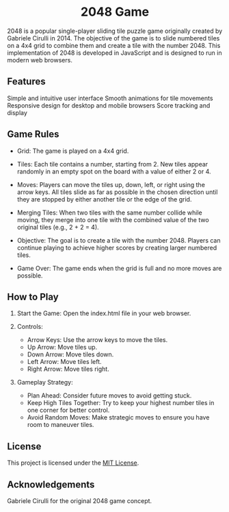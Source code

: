 <h1 align="center">2048 Game</h1>
2048 is a popular single-player sliding tile puzzle game originally created by Gabriele Cirulli in 2014. The objective of the game is to slide numbered tiles on a 4x4 grid to combine them and create a tile with the number 2048. This implementation of 2048 is developed in JavaScript and is designed to run in modern web browsers.

## Features
Simple and intuitive user interface
Smooth animations for tile movements
Responsive design for desktop and mobile browsers
Score tracking and display

## Game Rules
* Grid: The game is played on a 4x4 grid.

* Tiles: Each tile contains a number, starting from 2. New tiles appear randomly in an empty spot on the board with a value of either 2 or 4.
* Moves: Players can move the tiles up, down, left, or right using the arrow keys. All tiles slide as far as possible in the chosen direction until they are stopped by either another tile or the edge of the grid.
* Merging Tiles: When two tiles with the same number collide while moving, they merge into one tile with the combined value of the two original tiles (e.g., 2 + 2 = 4).
* Objective: The goal is to create a tile with the number 2048. Players can continue playing to achieve higher scores by creating larger numbered tiles.
* Game Over: The game ends when the grid is full and no more moves are possible.

## How to Play
1. Start the Game: Open the index.html file in your web browser.

2. Controls:
   * Arrow Keys: Use the arrow keys to move the tiles.
   * Up Arrow: Move tiles up.
   * Down Arrow: Move tiles down.
   * Left Arrow: Move tiles left.
   * Right Arrow: Move tiles right.

3. Gameplay Strategy:
   * Plan Ahead: Consider future moves to avoid getting stuck.
   * Keep High Tiles Together: Try to keep your highest number tiles in one corner for better control.
   * Avoid Random Moves: Make strategic moves to ensure you have room to maneuver tiles.

## License
This project is licensed under the [MIT License](./LICENSE).

## Acknowledgements
Gabriele Cirulli for the original 2048 game concept.